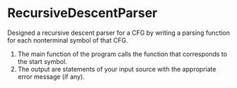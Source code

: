 # RecursiveDescentParser
Designed a recursive descent parser for a CFG by writing a parsing function for each nonterminal symbol of that CFG.
  1. The main function of the program calls the function that corresponds to the start symbol.
  2. The output are statements of your input source with the appropriate error message (if any).
